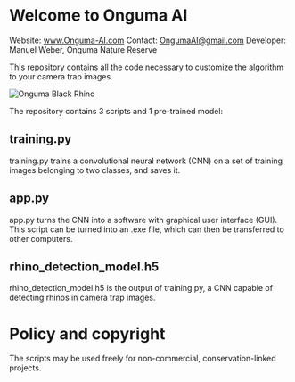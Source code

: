 # Welcome to Onguma AI
Website: www.Onguma-AI.com
Contact: OngumaAI@gmail.com
Developer: Manuel Weber, Onguma Nature Reserve

This repository contains all the code necessary to customize the algorithm to your camera trap images.

![Onguma Black Rhino](https://github.com/Manuel-Weber-ETH/Onguma-AI/assets/118481837/20e1a941-2acf-427b-a809-bf70d4cbaf5a)

The repository contains 3 scripts and 1 pre-trained model:
## training.py
training.py trains a convolutional neural network (CNN) on a set of training images belonging to two classes, and saves it.
## app.py
app.py turns the CNN into a software with graphical user interface (GUI). This script can be turned into an .exe file, which can then be transferred to other computers.
## rhino_detection_model.h5
rhino_detection_model.h5 is the output of training.py, a CNN capable of detecting rhinos in camera trap images.

# Policy and copyright
The scripts may be used freely for non-commercial, conservation-linked projects.
